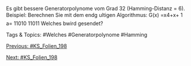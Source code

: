 Es gibt bessere Generatorpolynome vom Grad 32 (Hamming-Distanz = 6).
Beispiel: Berechnen Sie mit dem endg ultigen Algorithmus:
G(x) =x4+x+ 1
a= 11010 11011
Welches bwird gesendet?

   Tags & Topics:
   #Welches
   #Generatorpolynome
   #Hamming

[Previous: #KS_Folien_198](KS_Folien_198.md)

[Next: #KS_Folien_198](KS_Folien_198.md)